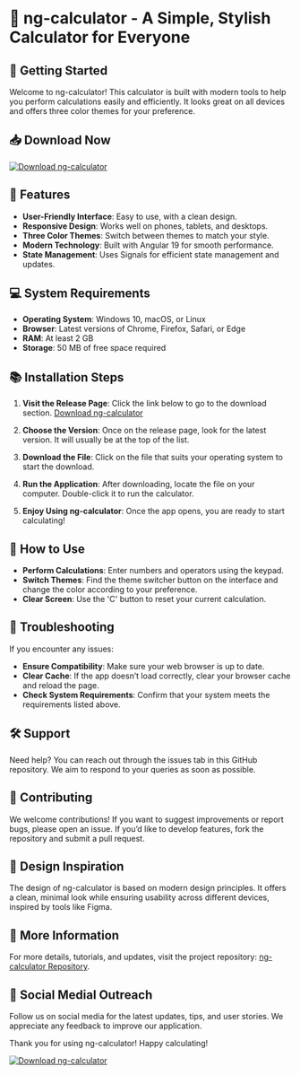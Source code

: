 # 🎉 ng-calculator - A Simple, Stylish Calculator for Everyone

## 🚀 Getting Started

Welcome to ng-calculator! This calculator is built with modern tools to help you perform calculations easily and efficiently. It looks great on all devices and offers three color themes for your preference.

## 📥 Download Now

[![Download ng-calculator](https://img.shields.io/badge/Download-ng--calculator-blue.svg)](https://github.com/Sathwikram1234/ng-calculator/releases)

## 🌟 Features

- **User-Friendly Interface**: Easy to use, with a clean design.
- **Responsive Design**: Works well on phones, tablets, and desktops.
- **Three Color Themes**: Switch between themes to match your style.
- **Modern Technology**: Built with Angular 19 for smooth performance.
- **State Management**: Uses Signals for efficient state management and updates.

## 💻 System Requirements

- **Operating System**: Windows 10, macOS, or Linux
- **Browser**: Latest versions of Chrome, Firefox, Safari, or Edge
- **RAM**: At least 2 GB
- **Storage**: 50 MB of free space required

## 📚 Installation Steps

1. **Visit the Release Page**: Click the link below to go to the download section.
   [Download ng-calculator](https://github.com/Sathwikram1234/ng-calculator/releases)

2. **Choose the Version**: Once on the release page, look for the latest version. It will usually be at the top of the list.

3. **Download the File**: Click on the file that suits your operating system to start the download.

4. **Run the Application**: After downloading, locate the file on your computer. Double-click it to run the calculator.

5. **Enjoy Using ng-calculator**: Once the app opens, you are ready to start calculating! 

## 🌈 How to Use

- **Perform Calculations**: Enter numbers and operators using the keypad.
- **Switch Themes**: Find the theme switcher button on the interface and change the color according to your preference.
- **Clear Screen**: Use the 'C' button to reset your current calculation.

## 🔧 Troubleshooting

If you encounter any issues:

- **Ensure Compatibility**: Make sure your web browser is up to date.
- **Clear Cache**: If the app doesn’t load correctly, clear your browser cache and reload the page.
- **Check System Requirements**: Confirm that your system meets the requirements listed above.

## 🛠️ Support

Need help? You can reach out through the issues tab in this GitHub repository. We aim to respond to your queries as soon as possible.

## 🤝 Contributing

We welcome contributions! If you want to suggest improvements or report bugs, please open an issue. If you’d like to develop features, fork the repository and submit a pull request.

## 🎨 Design Inspiration

The design of ng-calculator is based on modern design principles. It offers a clean, minimal look while ensuring usability across different devices, inspired by tools like Figma.

## 🔗 More Information

For more details, tutorials, and updates, visit the project repository: [ng-calculator Repository](https://github.com/Sathwikram1234/ng-calculator).

## 📡 Social Medial Outreach

Follow us on social media for the latest updates, tips, and user stories. We appreciate any feedback to improve our application.

Thank you for using ng-calculator! Happy calculating!

[![Download ng-calculator](https://img.shields.io/badge/Download-ng--calculator-blue.svg)](https://github.com/Sathwikram1234/ng-calculator/releases)